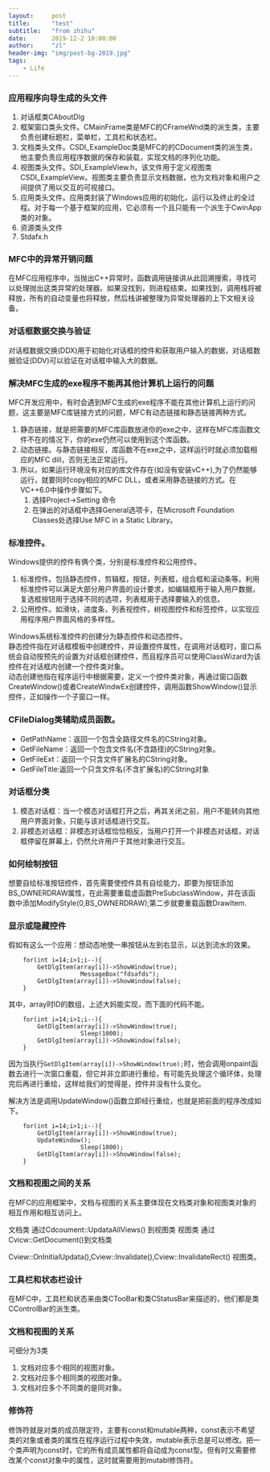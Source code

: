 ```yaml
---
layout:     post
title:      "test"
subtitle:   "from zhihu"
date:       2019-12-2 10:00:00
author:     "zl"
header-img: "img/post-bg-2019.jpg"
tags:
    - Life
---
```


###  应用程序向导生成的头文件  
  1. 对话框类CAboutDlg
  2. 框架窗口类头文件。CMainFrame类是MFC的CFrameWnd类的派生类，主要负责创建标题栏，菜单栏，工具栏和状态栏。   
  3. 文档类头文件。CSDI_ExampleDoc类是MFC的的CDocument类的派生类，他主要负责应用程序数据的保存和装载，实现文档的序列化功能。    
  4. 视图类头文件。SDI_ExampleView.h，该文件用于定义视图类CSDI_ExampleView。视图类主要负责显示文档数据，也为文档对象和用户之间提供了用以交互的可视接口。
  5. 应用类头文件。应用类封装了Windows应用的初始化，运行以及终止的全过程。对于每一个基于框架的应用，它必须有一个且只能有一个派生于CwinApp类的对象。
  6. 资源类头文件
  7. Stdafx.h

### MFC中的异常开销问题
  
  在MFC应用程序中，当抛出C++异常时，函数调用链接讲从此回溯搜索，寻找可以处理抛出这类异常的处理器。如果没找到，则进程结束。如果找到，调用栈将被释放，所有的自动变量也将释放，然后栈讲被整理为异常处理器的上下文相关设备。

### 对话框数据交换与验证
  
  对话框数据交换(DDX)用于初始化对话框的控件和获取用户输入的数据，对话框数据验证(DDV)可以验证在对话框中输入大的数据。

### 解决MFC生成的exe程序不能再其他计算机上运行的问题
  
  MFC开发应用中，有时会遇到MFC生成的exe程序不能在其他计算机上运行的问题，这主要是MFC库链接方式的问题，MFC有动态链接和静态链接两种方式。

  1. 静态链接，就是把需要的MFC库函数放进你的exe之中，这样在MFC库函数文件不在的情况下，你的exe仍然可以使用到这个库函数。
  2. 动态链接。与静态链接相反，库函数不在exe之中，这样运行时就必须加载相应的MFC dill，否则无法正常运行。
  3. 所以，如果运行环境没有对应的库文件存在(如没有安装vC++),为了仍然能够运行，就要同时copy相应的MFC DLL，或者采用静态链接的方式。在VC++6.0中操作步骤如下。
      1. 选择Project->Setting 命令
      2. 在弹出的对话框中选择General选项卡，在Microsoft Foundation Classes处选择Use MFC in a Static Library。


###  标准控件。
  Windows提供的控件有俩个类，分别是标准控件和公用控件。
  1. 标准控件。包括静态控件，剪辑框，按钮，列表框，组合框和滚动条等。利用标准控件可以满足大部分用户界面的设计要求，如编辑框用于输入用户数据，复选框按钮用于选择不同的选项，列表框用于选择要输入的信息。
  2. 公用控件。如滑块，进度条，列表视控件，树视图控件和标签控件，以实现应用程序用户界面风格的多样性。
   
   Windows系统标准控件的创建分为静态控件和动态控件。    
   静态控件指在对话框模板中创建控件，并设置控件属性，在调用对话框时，窗口系统会自动按预先的设置为对话框创建控件，而且程序员可以使用ClassWizard为该控件在对话框内创建一个控件类对象。   
   动态创建他指在程序运行中根据需要，定义一个控件类对象，再通过窗口函数CreateWindow()或者CreateWindwEx创建控件，调用函数ShowWindow()显示控件，正如操作一个子窗口一样。
    

###  CFileDialog类辅助成员函数。
  
  - GetPathName：返回一个包含全路径文件名的CString对象。
  - GetFileName：返回一个包含文件名(不含路径)的CString对象。
  - GetFileExt：返回一个只含文件扩展名的CString对象。
  - GetFileTitle:返回一个只含文件名(不含扩展名)的CString对象


### 对话框分类

  1. 模态对话框：当一个模态对话框打开之后，再其关闭之前，用户不能转向其他用户界面对象，只能与该对话框进行交互。
  2. 非模态对话框：非模态对话框恰恰相反，当用户打开一个非模态对话框，对话框停留在屏幕上，仍然允许用户于其他对象进行交互。

### 如何绘制按钮

想要自绘标准按钮控件，首先需要使控件具有自绘能力，即要为按钮添加BS_OWNERDRAW属性，在此需要重载虚函数PreSubclassWindow，并在该函数中添加ModifyStyle(0,BS_OWNERDRAW);第二步就要重载函数DrawItem.

### 显示或隐藏控件

假如有这么一个应用：想动态地使一串按钮从左到右显示，以达到流水的效果。
```
    for(int i=14;i>1;i--){
        GetDlgItem(array[i])->ShowWindow(true);
                    MessageBox("fdsafds");
        GetDlgItem(array[i])->ShowWindow(false);
    }

```
其中，array时ID的数组，上述大妈能实现，而下面的代码不能。
```
    for(int i=14;i>1;i--){
        GetDlgItem(array[i])->ShowWindow(true);
                    Sleep(1000);
        GetDlgItem(array[i])->ShowWindow(false);
    }
```

因为当执行`GetDlgItem(array[i])->ShowWindow(true);`时，他会调用onpaint函数去进行一次窗口重载，但它并非立即进行重绘，有可能先处理这个循环体，处理完后再进行重绘，这样给我们的觉得是，控件并没有什么变化。

解决方法是调用UpdateWindow()函数立即经行重绘，也就是把前面的程序改成如下。
```
    for(int i=14;i>1;i--){
        GetDlgItem(array[i])->ShowWindow(true);
        UpdateWindow();
                    Sleep(1000);
        GetDlgItem(array[i])->ShowWindow(false);
    }
```


### 文档和视图之间的关系

在MFC的应用框架中，文档与视图的关系主要体现在文档类对象和视图类对象的相互作用和相互访问上。

文档类 通过Cdcoument::UpdataAllViews() 到视图类
视图类 通过Cvicw::GetDocument()到文档类

Cview::OnInitialUpdata(),Cview::Invalidate(),Cview::InvalidateRect() 视图类。

### 工具栏和状态栏设计

在MFC中，工具栏和状态来由类CTooBar和类CStatusBar来描述的，他们都是类CControlBar的派生类。

### 文档和视图的关系
可细分为3类
1. 文档对应多个相同的视图对象。
2. 文档对应多个相同类的视图对象。
3. 文档对应多个不同类的是同对象。

### 修饰符

修饰符就是对类的成员限定符，主要有const和mutable两种，const表示不希望类的对象或者类的属性在程序运行过程中失效，mutable表示总是可以修改。把一个类声明为const时，它的所有成员属性都将自动成为const型。但有时又需要修改某个const对象中的属性，这时就需要用到mutabl修饰符。

  




    
